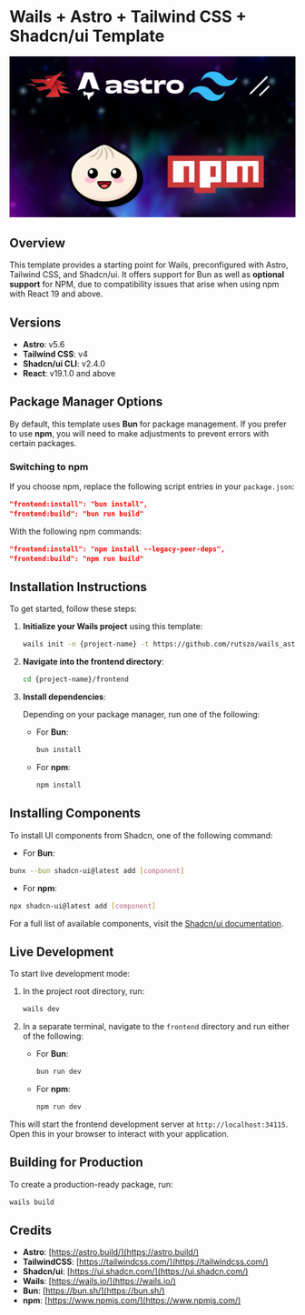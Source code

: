 # Wails + Astro + Tailwind CSS + Shadcn/ui Template

![Wails Astro Tailwinc ShadcnUI](frontend/src/assets/thumb.png)

## Overview

This template provides a starting point for Wails, preconfigured with Astro, Tailwind CSS, and Shadcn/ui. It offers support for Bun as well as **optional support** for NPM, due to compatibility issues that arise when using npm with React 19 and above.

## Versions

- **Astro**: v5.6
- **Tailwind CSS**: v4
- **Shadcn/ui CLI**: v2.4.0
- **React**: v19.1.0 and above

## Package Manager Options

By default, this template uses **Bun** for package management. If you prefer to use **npm**, you will need to make adjustments to prevent errors with certain packages.

### Switching to npm

If you choose npm, replace the following script entries in your `package.json`:

```json
"frontend:install": "bun install",
"frontend:build": "bun run build"
```

With the following npm commands:

```json
"frontend:install": "npm install --legacy-peer-deps",
"frontend:build": "npm run build"
```

## Installation Instructions

To get started, follow these steps:

1. **Initialize your Wails project** using this template:

    ```bash
    wails init -n {project-name} -t https://github.com/rutszo/wails_astro_tw_shadcn
    ```

2. **Navigate into the frontend directory**:

    ```bash
    cd {project-name}/frontend
    ```

3. **Install dependencies**:

    Depending on your package manager, run one of the following:

    - For **Bun**:

        ```bash
        bun install
        ```

    - For **npm**:

        ```bash
        npm install
        ```

## Installing Components

To install UI components from Shadcn, one of the following command:
- For **Bun**:
```bash
bunx --bun shadcn-ui@latest add [component]
```
- For **npm**:
```bash
npx shadcn-ui@latest add [component]
```

For a full list of available components, visit the [Shadcn/ui documentation](https://ui.shadcn.com/docs/components/).

## Live Development

To start live development mode:

1. In the project root directory, run:

    ```bash
    wails dev
    ```

2. In a separate terminal, navigate to the `frontend` directory and run either of the following:

    - For **Bun**:

        ```bash
        bun run dev
        ```
    - For **npm**:

        ```bash
        npm run dev
        ```

This will start the frontend development server at `http://localhost:34115`. Open this in your browser to interact with your application.

## Building for Production

To create a production-ready package, run:

```bash
wails build
```

## Credits

- **Astro**: [https://astro.build/](https://astro.build/)
- **TailwindCSS**: [https://tailwindcss.com/](https://tailwindcss.com/)
- **Shadcn/ui**: [https://ui.shadcn.com/](https://ui.shadcn.com/)
- **Wails**: [https://wails.io/](https://wails.io/)
- **Bun**: [https://bun.sh/](https://bun.sh/)
- **npm**: [https://www.npmjs.com/](https://www.npmjs.com/)
